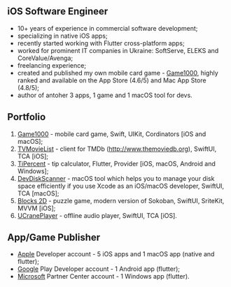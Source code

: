## iOS Software Engineer

- 10+ years of experience in commercial software development;
- specializing in native iOS apps;
- recently started working with Flutter cross-platform apps;
- worked for prominent IT companies in Ukraine: SoftServe, ELEKS and CoreValue/Avenga;
- freelancing experience;
- created and published my own mobile card game - [Game1000](https://apps.apple.com/ua/app/game1000/id1194152660), highly ranked and available on the App Store (4.6/5) and Mac App Store (4.8/5);
- author of antoher 3 apps, 1 game and 1 macOS tool for devs.

## Portfolio
1) [Game1000](https://apps.apple.com/ua/app/game1000/id1194152660) - mobile card game, Swift, UIKit, Cordinators [iOS and macOS];
2) [TVMovieList](https://apps.apple.com/ua/app/tvmovielist/id1002891378) - client for TMDb (http://www.themoviedb.org), SwiftUI, TCA [iOS];
3) [TiPercent](https://apps.apple.com/ua/app/tipercent/id6477331871) - tip calculator, Flutter, Provider [iOS, macOS, Android and Windows];
4) [DevDiskScanner](https://apps.apple.com/id/app/dev-disk-scanner/id1622578986) - macOS tool which helps you to manage your disk space efficiently if you use Xcode as an iOS/macOS developer, SwiftUI, TCA [macOS];
5) [Blocks 2D](https://apps.apple.com/ua/app/blocks-2d/id1436833759) - puzzle game, modern version of Sokoban, SwiftUI, SriteKit, MVVM [iOS];
6) [UCranePlayer](https://apps.apple.com/ua/app/ucraneplayer/id950047624) - offline audio player, SwiftUI, TCA [iOS].

## App/Game Publisher
- [Apple](https://apps.apple.com/ua/developer/yuriy-zhuravel/id950047623) Developer account - 5 iOS apps and 1 macOS app (native and flutter);
- [Google](https://play.google.com/store/apps/developer?id=Yurii+Zhuravel) Play Developer account - 1 Android app (flutter);
- [Microsoft](https://www.microsoft.com/store/apps/9N0SZVRMNRTR) Partner Center account - 1 Windows app (flutter).
